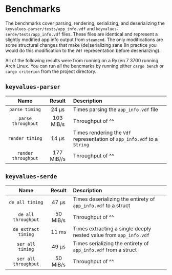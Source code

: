 # Benchmarks

The benchmarks cover parsing, rendering, serializing, and deserializing the
`keyvalues-parser/tests/app_info.vdf` and `keyvalues-serde/tests/app_info.vdf`
files. These files are identical and represent a slightly modified app info
output from `steamcmd`. The only modifications are some structural changes that
make (de)serializing sane (In practice you would do this modification to the
`Vdf` representation before deserializing).

All of the following results were from running on a Ryzen 7 3700 running Arch
Linux. You can run all the bencmarks by running either `cargo bench` or
`cargo criterion` from the project directory.

## `keyvalues-parser`

| Name | Result | Description |
| :---: | :---: | :--- |
| `parse timing` | 24 μs | Times parsing the `app_info.vdf` file |
| `parse throughput` | 103 MiB/s | Throughput of ^^ |
| `render timing` | 14 μs | Times rendering the `Vdf` representation of `app_info.vdf` to a `String` |
| `render throughput` | 177 MiB//s | Throughput of ^^ |

## `keyvalues-serde`

| Name | Result | Description |
| :---: | :---: | :--- |
| `de all timing` | 47 μs | Times deserializing the entirety of `app_info.vdf` to a struct |
| `de all throughput` | 50 MiB/s | Throughput of ^^ |
| `de extract timing` | 11 ms | Times extracting a single deeply nested value from `app_info.vdf` |
| `ser all timing` | 49 μs | Times serializing the entirety of `app_info.vdf` from a struct |
| `ser all throughput` | 50 MiB/s | Throughput of ^^ |
